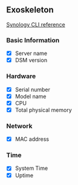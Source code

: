 ## Exoskeleton
[Synology CLI reference](https://global.download.synology.com/download/Document/Software/DeveloperGuide/Firmware/DSM/All/enu/Synology_DiskStation_Administration_CLI_Guide.pdf)

### Basic Information
- [x] Server name
- [x] DSM version

### Hardware
- [x] Serial number
- [x] Model name
- [x] CPU 
- [x] Total physical memory

### Network
- [x] MAC address

### Time 
- [x] System Time
- [x] Uptime
